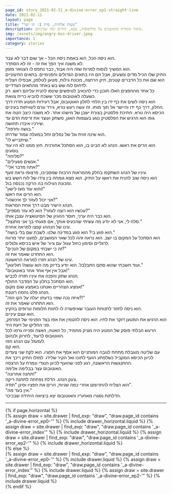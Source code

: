 ```yaml
---
page_id: story_2021-02-11_a-divine-error_ep1-straight-line
date: 2021-02-11
layout: page
title: "טעות אלוהית, פרק 1: קו ישר"
description: סיפור קומדיה בהמשכים על פילוסופיה, צבא, החיים ומה שביניהם.
img: /assets/img/angry-bus-driver.jpeg
importance: 1
category: stories
---
```


הוא ניסה הכל, הוא באמת ניסה הכל - אך שום דבר לא עבד.  
לא משנה איך הפך את זה - זה לא הסתדר.  
הוא המשיך לנסות למרות שזה היה אבוד, כבר נתפס לו הצוואר מזמן.  
התיק שלו הכיל מדים ומצעים, אבל הם היו בתאים הגדולים והפנימיים. בתאים החיצוניים הוא שם את כל הדברים קטנים, תיק הרחצה, מכונת גילוח, מטען לטלפון, אבפילו הצליח לדחוס לוח שש בש באחד מהתאים הצדדיים.  
כל אחד מהחפצים האלו תוכנן כדי להכאיב לטיפשים שינסו להניח עליהם ראש. רק כשעלה לאוטובוס נזכר ששכח להביא כרית צוואת.  
הוא ניסה לשים את כף ידו בין הלחי לחלון האוטובוס, אבל רעידות המנוע חדרו דרך החלון, דרך כף ידו והיישר אל תוך מוחו. זה עשה רעש נורא, גירד וגרם לעוויתות בעיניים.  
הכיסא היה נורא. חתיכת פלסטיק בצורת ישבן של מישהו אחר. לא משנה כיצב הטה את גופו הוא הרגיש את הפלסטיק נוגע בעצמות האגן, משתק ועוצר את זרימת הדם עד שירכיו איבדו תחושה.  
"בושה וחרפה."  
הוא שינה זווית וגל של נמלים זחל במעלה עמוד שדרתו.  
"שיתבייש לו."  
הוא הרים את ראשו. הנהג לא הביט בו, הוא הסתכל אחורנית. חוץ ממנו לא היו עוד נוסעים.  
"סליחה?"  
"אנשים מגעילים."  
"אתה מדבר אלי?"  
עיניו של הנהג השתקפו בחלק מהמראות הרבות שמסביבו, פרצופו נראה זועף.  
הוא ניסה שוב להניח את ראשו על התיק. הוא מצא גומחה בין צידו של לוח השש בש ומכונת הגילוח בה הרקה נכנסה בול.  
"והוא עוד מעז לישון!"  
הוא הרים את ראשו.  
"אני יכול לעזור לך איכשהו?"  
הנהג הישיר מבט דרך אחת המראות.  
"עכשיו הוא רוצה לעזור? הוא לא עזר מספיק?"  
הוא כבר היה ערני, חוסר ההגיון של הסיטואציה עצבן אותו.  
"סלח לי, אני לא יודע מה עשיתי שהכעיס אותך, אם פגעתי בך אני מתנצל."  
עינו של הנההג קפצו למראה אחרת.  
"הוא פגע בי? הוא פגע במדינה שלנו. לשבת שם בלי בושה."  
הוא הסתכל על המקום בו ישב. הוא נראה זהה לכל שאר המושבים, למעט יותר מרווח לרגליים וסימון כחול עגול עם ציור של איש בכיסא גלגלים.  
"זה כי ישבתי במקום של הנכים?"  
הוא התחרט שאמר את זה.  
עינו של הנהג חזרו למראה הראשונה.  
"ועוד חשבתי שהוא סתם התבלבל. הוא יודע בדיוק מה הוא עושה! חוליגאן."  
"אבל אין אף אחד אחר באוטובוס!"  
הנהג שתק והפנה את עיניו חזרה לכביש.  
הוא הסתכל בחלון על המדבר החולף.  
אמצע הצהריים ואנחנו באמצע שום מקום!"  
הנהג פלט נהמה רוטנת.  
"איזה נכה שפוי בדעתו יעלה על הקו הזה?!"  
הוא התחרט שאמר את זה.  
הוא ניסה לחזור לתנוחת העובר שאיפשרה לו לחוות חלומות טרופים בהקיץ.  
הוא עצם עיניים.  
הוא הרגיש את המטען דוקר את לחיו. הוא ניסה להטמין את אפו בצד הפנימי של המרפק, פני החליקו על זיעת היד.  
הרעש הבלתי פוסק של המנוע היה מציק מתמיד, כל האטה, האצה ופנייה גרמו לכל האוטובוס לרעוד, לחרוק ולנהום.  
לעזעזל עם הנהג הזה.  
הוא קם.  
עם שליטה מוגבלת מתחת לגובה המותניים הוא אסף את חפציו. הוא לקח שני צעדים לכיוון הכיסא המקביל כשלפתע הועף לתוכו ואל הקיר שלידו. למזלו התיק ריכך את ההתנגשות הראשונה, רגע לפני שהועף לכיוון הנגדי ונמרח על הרצפה.  
האוטובוס עצר בבלימה אלימה.  
"תחנה אחרונה!"  
צעק הנהג. הדלת נפתחה לתחנה ריקה.  
הוא הצליח להתרומם אחרי כמה שניות, הרים את חפציו וסינן "תודה".  
"אין בעד מה."  
הדלתות נסגרו מאחוריו והאוטובוס יצא ביציאה היחידה שבכיכר.

---

<!-- pages/drawer.md -->
<div class="drawer">
<!-- Generate cards for each draw -->
{% if page.horizontal %}
    <div class="container">
    <div class="row row-cols-1 row-cols-md-2">
        {% assign draw = site.drawer | find_exp: "draw", "draw.page_id contains '_a-divine-error_ep0-'" %}
        {% include drawer_horizontal.liquid %}
        {% assign draw = site.drawer | find_exp: "draw", "draw.page_id contains '_a-divine-error_index'" %}
        {% include drawer_horizontal.liquid %}
        {% assign draw = site.drawer | find_exp: "draw", "draw.page_id contains '_a-divine-error_ep2-'" %}
        {% include drawer_horizontal.liquid %}
    </div>
    </div>
{% else %}
    <div class="row row-cols-1 row-cols-md-3">
        {% assign draw = site.drawer | find_exp: "draw", "draw.page_id contains '_a-divine-error_ep0-'" %}
        {% include drawer.liquid %}
        {% assign draw = site.drawer | find_exp: "draw", "draw.page_id contains '_a-divine-error_index'" %}
        {% include drawer.liquid %}
        {% assign draw = site.drawer | find_exp: "draw", "draw.page_id contains '_a-divine-error_ep2-'" %}
        {% include drawer.liquid %}
    </div>
{% endif %}
</div>
